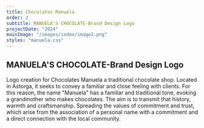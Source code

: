 ```yaml
---
title: Chocolates Manuela
order: 2
subtitle: MANUELA'S CHOCOLATE-Brand Design Logo
projectDate: "2024"
mainImage: "/images/index/image2.png"
styles: "manuela.css"
---
```

<section class="manuela">
    <div class="details">
        <h1 class="title">MANUELA'S CHOCOLATE-Brand Design Logo</h1>
        <p class="description">Logo creation for Chocolates Manuela a traditional chocolate shop. Located in Astorga, it seeks to convey a familiar and close feeling with clients. For this reason, the name "Manuela" has a familiar and traditional tone, evoking a grandmother who makes chocolates. The aim is to transmit that history, warmth and craftsmanship. Spreading the values ​​of commitment and trust, which arise from the association of a personal name with a commitment and a direct connection with the local community. </p>
    </div>
        <div class="images-container">
            <div class="img-container white">
                <img src="/images/manuela/CM-LOGO.png" alt="">
            </div>
            <div class="img-container">
                <img src="/images/manuela/CM-BEIGE.jpg" alt="">
            </div>
        </div>
</section>